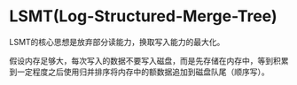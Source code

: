 # LSMT(Log-Structured-Merge-Tree)

LSMT的核心思想是放弃部分读能力，换取写入能力的最大化。

假设内存足够大，每次写入的数据不要写入磁盘，而是先存储在内存中，等到积累到一定程度之后使用归并排序将内存中的额数据追加到磁盘队尾（顺序写）。

